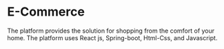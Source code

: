 # E-Commerce
The platform provides the solution for shopping from the comfort of your home. The platform uses React js, Spring-boot, Html-Css, and Javascript.
